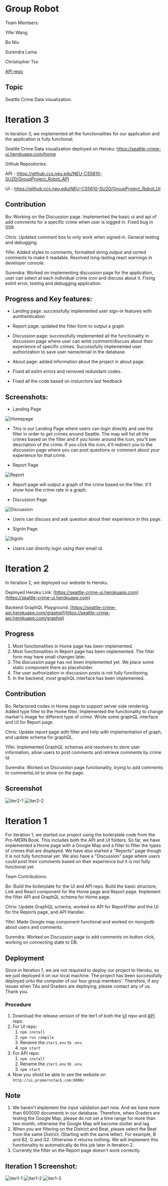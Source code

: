 # Group Robot

Team Members:

Yifei Wang

Bo Niu

Surendra Lama

Christopher Tso

[API repo](https://github.ccs.neu.edu/NEU-CS5610-SU20/GroupProject_Robot_API)

## Topic

Seattle Crime Data visualization.

# Iteration 3

In iteration 3, we implemented all the functionalities for our application and the application is fully functional.

Seattle Crime Data visualization deployed on Heroku: https://seattle-crime-ui.herokuapp.com/home

Github Repositories:

API - https://github.ccs.neu.edu/NEU-CS5610-SU20/GroupProject_Robot_API

UI - https://github.ccs.neu.edu/NEU-CS5610-SU20/GroupProject_Robot_UI

## Contribution

Bo: Working on the Discussion page. Implemented the basic ui and api of add comments for a specific crime when user is logged in. Fixed bug in SSR.

Chris: Updated comment box to only work when signed in. General testing and debugging.

Yifei: Added styles to comments, formatted string output and sorted comments to make it readable. Resolved long-lasting react warnings in developer console.

Surendra: Worked on implementing discussion page for the application, user can select at each individual crime icon and discuss about it. Fixing eslint error, testing and debugging application.

## Progress and Key features:

- Landing page: successfully implemented user sign-in features with aunthentication

- Report page: updated the filter form to output a graph

- Discussion page: successfully implemented all the functionality in discussion page where user can write comment/discuss about their experience of specific crimes. Successfully implemented user authorization to save user name/email in the database.

- About page: added information about the project in about page.

- Fixed all eslint errors and removed redundant codes.

- Fixed all the code based on insturctors last feedback

## Screenshots:

- Landing Page

![Homepage](https://github.ccs.neu.edu/NEU-CS5610-SU20/GroupProject_Robot_UI/blob/master/screenshot/Homepage.png)

- This is our Landing Page where users can login directly and use the filter in order to get crimes around Seattle. The map will list all the crimes based on the filter and if you hover around the icon, you'll see description of the crime. If you click the icon, it'll redirect you to the discussion page where you can post questions or comment about your experience for that crime.

* Report Page

![Report](https://github.ccs.neu.edu/NEU-CS5610-SU20/GroupProject_Robot_UI/blob/master/screenshot/Report.png)

- Report page will output a graph of the crime based on the filter. It'll show how the crime rate in a graph.

* Discussion Page

![Discussion](https://github.ccs.neu.edu/NEU-CS5610-SU20/GroupProject_Robot_UI/blob/master/screenshot/Discussion.png)

- Users can discuss and ask question about their experience in this page.

* SignIn Page

![SignIn](https://github.ccs.neu.edu/NEU-CS5610-SU20/GroupProject_Robot_UI/blob/master/screenshot/SignIn.png)

- Users can directly login using their email id.

# Iteration 2

In iteration 2, we deployed our website to Heroku.

Deployed Heroku Link: [https://seattle-crime-ui.herokuapp.com](https://seattle-crime-ui.herokuapp.com)

Backend GraphQL Playground: [https://seattle-crime-api.herokuapp.com/graphql](https://seattle-crime-api.herokuapp.com/graphql)

## Progress

1. Most functionalities in Home page has been implemented.
2. Most functionalities in Report page has been implemented. The filter form may have small changes later.
3. The discussion page has not been implemented yet. We place some static component there as placeholder.
4. The user authorization in discussion posts is not fully functioning.
5. In the backend, most graphQL interface has been implemented.

## Contribution

Bo: Refactored codes in Home page to support server side rendering. Added type filter to the Home filter. Implemented the functionality to change marker's image for different type of crime. Wrote some graphQL interface and UI for Report page.

Chris: Update report page with filter and help with implementation of graph, and update schema for graphQL.

Yifei: Implemented GraphQL schemas and resolvers to store user information, allow users to post comments and retrieve comments by crime Id.

Surendra: Worked on Discussion page functionality, trying to add comments to commentsList to show on the page.

## Screenshot

![iter2-1](https://github.ccs.neu.edu/NEU-CS5610-SU20/GroupProject_Robot_UI/blob/master/screenshot/iter2-1.png)
![iter2-2](https://github.ccs.neu.edu/NEU-CS5610-SU20/GroupProject_Robot_UI/blob/master/screenshot/iter2-2.png)

# Iteration 1

For iteration 1, we started our project using the boilerplate code from the Pro-MERN Book. This includes both the API and UI folders. So far, we have implemented a Home page with a Google Map and a filter to filter the types of crimes that are displayed. We have also started a "Reports" page though it is not fully functional yet. We also have a "Discussion" page where users could post their comments based on their experience but it is not fully functional yet.

Team Contributions:

Bo: Build the boilerplate for the UI and API repo. Build the basic structure, Link and React component for the Home page and Report page. Implement the filter API and GraphQL schema for Home page.

Chris: Update GraphQL schema, worked on API for ReportFilter and the UI for the Reports page, and API Handler.

Yifei: Made Google map component functional and worked on mongodb about users and comments.

Surendra: Worked on Discussion page to add comments on button click, working on connecting state to DB.

## Deployment

Since in Iteration 1, we are not required to deploy our project to Heroku, so we just deployed it on our local machine. The project has been successfully deployed onto the computer of our four group members'. Therefore, if any issues when TAs and Graders are deploying, please contact any of us. Thank you.

### Procedure

1. Download the release version of the iter1 of both the [UI](https://github.ccs.neu.edu/NEU-CS5610-SU20/GroupProject_Robot_UI/releases/tag/iter1) repo and [API](https://github.ccs.neu.edu/NEU-CS5610-SU20/GroupProject_Robot_API/releases/tag/iter1) repo.
2. For UI repo:
   1. `npm install`
   2. `npm run compile`
   3. Rename the `iter1.env` to `.env`.
   4. `npm start`
3. For API repo:
   1. `npm install`
   2. Rename the `iter1.env` to `.env`.
   3. `npm start`
4. Now you shold be able to see the website on `http://ui.promernstack.com:8000/`

## Note

1. We haven't implement the input validation part now. And we have more than 600000 documents in our database. Therefore, when Graders are testing the Google Map, please do not set a time range for more than two month, otherwise the Google Map will become stutter and lag.
2. When you are filtering on the District and Beat, please select the Beat from the same District. (Starting with the same letter). For example, B and B2, G and G2. Otherwise it returns nothing. We will implement this functionality to automatically do this job later in Iteration 2.
3. Currently the filter on the Report page doesn't work correctly.

## Iteration 1 Screenshot:

![iter1-1](https://github.ccs.neu.edu/NEU-CS5610-SU20/GroupProject_Robot_UI/blob/master/screenshot/iter1-1.png)
![iter1-2](https://github.ccs.neu.edu/NEU-CS5610-SU20/GroupProject_Robot_UI/blob/master/screenshot/iter1-2.png)
![iter1-3](https://github.ccs.neu.edu/NEU-CS5610-SU20/GroupProject_Robot_UI/blob/master/screenshot/iter1-3.png)
